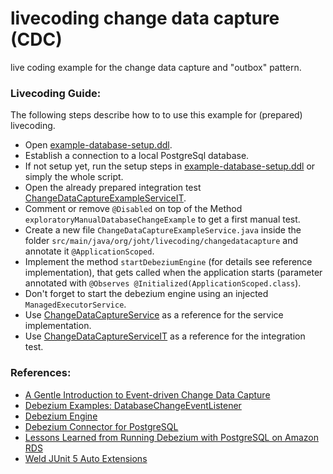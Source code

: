 # livecoding change data capture (CDC)

live coding example for the change data capture and "outbox" pattern.

### Livecoding Guide:

The following steps describe how to to use this example for (prepared) livecoding.

* Open [example-database-setup.ddl](example-database-setup.ddl).
* Establish a connection to a local PostgreSql database.
* If not setup yet, run the setup steps in [example-database-setup.ddl](example-database-setup.ddl) or simply the whole script.
* Open the already prepared integration test [ChangeDataCaptureExampleServiceIT](src/test/java/org/joht/livecoding/changedatacapture/integrationtest/ChangeDataCaptureExampleServiceIT.java).
* Comment or remove `@Disabled` on top of the Method `exploratoryManualDatabaseChangeExample` to get a first manual test.
* Create a new file `ChangeDataCaptureExampleService.java` inside the folder `src/main/java/org/joht/livecoding/changedatacapture` and annotate it `@ApplicationScoped`.
* Implement the method `startDebeziumEngine` (for details see reference implementation), that gets called when the application starts (parameter annotated with `@Observes @Initialized(ApplicationScoped.class`).
* Don't forget to start the debezium engine using an injected `ManagedExecutorService`.
* Use [ChangeDataCaptureService](src/main/java/org/joht/livecoding/changedatacapture/ChangeDataCaptureService.java) as a reference for the service implementation.
* Use [ChangeDataCaptureServiceIT](src/test/java/org/joht/livecoding/changedatacapture/integrationtest/ChangeDataCaptureExampleIT.java) as a reference for the integration test.

### References:
* [A Gentle Introduction to Event-driven Change Data Capture](https://medium.com/event-driven-utopia/a-gentle-introduction-to-event-driven-change-data-capture-683297625f9b)
* [Debezium Examples: DatabaseChangeEventListener](https://github.com/debezium/debezium-examples/blob/master/cache-invalidation/src/main/java/io/debezium/examples/cacheinvalidation/persistence/DatabaseChangeEventListener.java)
* [Debezium Engine](https://debezium.io/documentation/reference/1.6/development/engine.html#engine-properties)
* [Debezium Connector for PostgreSQL](https://debezium.io/documentation/reference/1.6/connectors/postgresql.html#postgresql-property-column-include-list)
* [Lessons Learned from Running Debezium with PostgreSQL on Amazon RDS](https://debezium.io/blog/2020/02/25/lessons-learned-running-debezium-with-postgresql-on-rds)
* [Weld JUnit 5 Auto Extensions](https://github.com/weld/weld-junit/blob/master/junit5/README.md#weldjunit5autoextension)